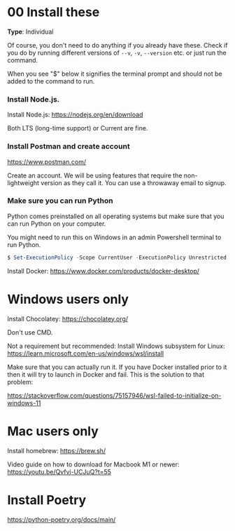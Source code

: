 # 00 Install these

**Type**: Individual

Of course, you don't need to do anything if you already have these. Check if you do by running different versions of `--v`, `-v`, `--version` etc. or just run the command. 

When you see "$" below it signifies the terminal prompt and should not be added to the command to run. 

### Install Node.js. 

Install Node.js: https://nodejs.org/en/download

Both LTS (long-time support) or Current are fine. 

### Install Postman and create account

https://www.postman.com/

Create an account. We will be using features that require the non-lightweight version as they call it. You can use a throwaway email to signup. 

### Make sure you can run Python

Python comes preinstalled on all operating systems but make sure that you can run Python on your computer. 

You might need to run this on Windows in an admin Powershell terminal to run Python. 

```powershell
$ Set-ExecutionPolicy -Scope CurrentUser -ExecutionPolicy Unrestricted
```

Install Docker: https://www.docker.com/products/docker-desktop/

# Windows users only

Install Chocolatey: https://chocolatey.org/

Don't use CMD. 

Not a requirement but recommended: Install Windows subsystem for Linux: https://learn.microsoft.com/en-us/windows/wsl/install

Make sure that you can actually run it. If you have Docker installed prior to it then it will try to launch in Docker and fail. This is the solution to that problem:

https://stackoverflow.com/questions/75157946/wsl-failed-to-initialize-on-windows-11

# Mac users only

Install homebrew: https://brew.sh/

Video guide on how to download for Macbook M1 or newer: https://youtu.be/Qvfvj-UCJuQ?t=55

# Install Poetry

https://python-poetry.org/docs/main/

